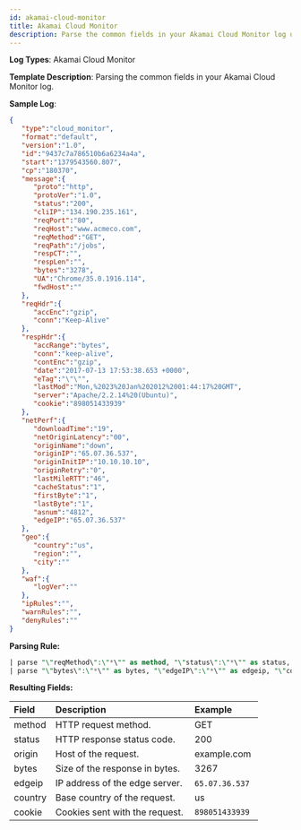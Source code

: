 ```yaml
---
id: akamai-cloud-monitor
title: Akamai Cloud Monitor
description: Parse the common fields in your Akamai Cloud Monitor log using the FER template.
---
```



**Log Types**: Akamai Cloud Monitor

**Template Description**: Parsing the common fields in your Akamai Cloud Monitor log.

**Sample Log**:

```json
{  
   "type":"cloud_monitor",
   "format":"default",
   "version":"1.0",
   "id":"9437c7a786510b6a6234a4a",
   "start":"1379543560.807",
   "cp":"180370",
   "message":{  
      "proto":"http",
      "protoVer":"1.0",
      "status":"200",
      "cliIP":"134.190.235.161",
      "reqPort":"80",
      "reqHost":"www.acmeco.com",
      "reqMethod":"GET",
      "reqPath":"/jobs",
      "respCT":"",
      "respLen":"",
      "bytes":"3278",
      "UA":"Chrome/35.0.1916.114",
      "fwdHost":""
   },
   "reqHdr":{  
      "accEnc":"gzip",
      "conn":"Keep-Alive"
   },
   "respHdr":{  
      "accRange":"bytes",
      "conn":"keep-alive",
      "contEnc":"gzip",
      "date":"2017-07-13 17:53:38.653 +0000",
      "eTag":"\"\"",
      "lastMod":"Mon,%2023%20Jan%202012%2001:44:17%20GMT",
      "server":"Apache/2.2.14%20(Ubuntu)",
      "cookie":"898051433939"
   },
   "netPerf":{  
      "downloadTime":"19",
      "netOriginLatency":"00",
      "originName":"down",
      "originIP":"65.07.36.537",
      "originInitIP":"10.10.10.10",
      "originRetry":"0",
      "lastMileRTT":"46",
      "cacheStatus":"1",
      "firstByte":"1",
      "lastByte":"1",
      "asnum":"4812",
      "edgeIP":"65.07.36.537"
   },
   "geo":{  
      "country":"us",
      "region":"",
      "city":""
   },
   "waf":{  
      "logVer":""
   },
   "ipRules":"",
   "warnRules":"",
   "denyRules":""
}
```

**Parsing Rule:**

```sql
| parse "\"reqMethod\":\"*\"" as method, "\"status\":\"*\"" as status, "\"fwdHost\":\"*\"" as origin
| parse "\"bytes\":\"*\"" as bytes, "\"edgeIP\":\"*\"" as edgeip, "\"country\":\"*\"" as country, "\"cookie\":\"*\"" as cookie
```

**Resulting Fields:**

| Field | Description | Example |
|:-|:-|:-|
| method    | HTTP request method. | GET |
| status    | HTTP response status code.  | 200 |
| origin    | Host of the request.  | example.com  |
| bytes     | Size of the response in bytes.  | 3267  |
| edgeip    | IP address of the edge server.  |  `65.07.36.537`  |
| country   | Base country of the request.  | us           |
| cookie    | Cookies sent with the request.  | `898051433939` |
